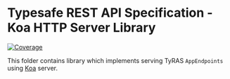 # Typesafe REST API Specification - Koa HTTP Server Library

[![Coverage](https://codecov.io/gh/ty-ras/server-koa/branch/main/graph/badge.svg?flag=server)](https://codecov.io/gh/ty-ras/server-koa)

This folder contains library which implements serving TyRAS `AppEndpoints` using [Koa](https://koajs.com) server.
